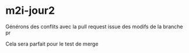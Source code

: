 # m2i-jour2

Générons des conflits avec la pull request issue des modifs de la branche pr

Cela sera parfait pour le test de merge